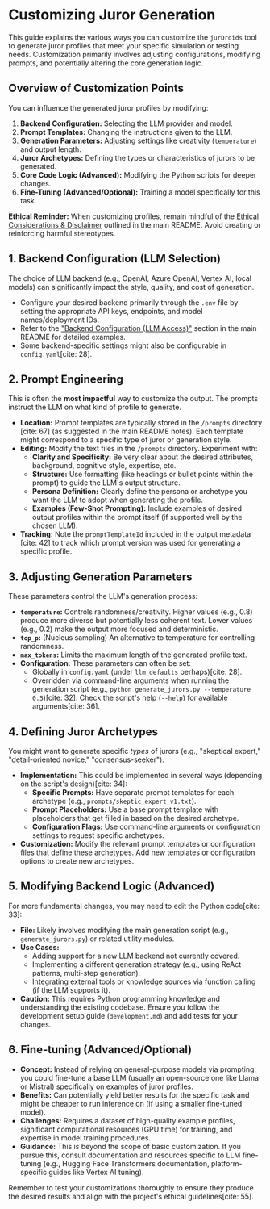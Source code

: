 # Customizing Juror Generation

This guide explains the various ways you can customize the `jurDroids` tool to generate juror profiles that meet your specific simulation or testing needs. Customization primarily involves adjusting configurations, modifying prompts, and potentially altering the core generation logic.

## Overview of Customization Points

You can influence the generated juror profiles by modifying:

1.  **Backend Configuration:** Selecting the LLM provider and model.
2.  **Prompt Templates:** Changing the instructions given to the LLM.
3.  **Generation Parameters:** Adjusting settings like creativity (`temperature`) and output length.
4.  **Juror Archetypes:** Defining the types or characteristics of jurors to be generated.
5.  **Core Code Logic (Advanced):** Modifying the Python scripts for deeper changes.
6.  **Fine-Tuning (Advanced/Optional):** Training a model specifically for this task.

**Ethical Reminder:** When customizing profiles, remain mindful of the [Ethical Considerations & Disclaimer](../README.md#ethical-considerations--disclaimer) outlined in the main README. Avoid creating or reinforcing harmful stereotypes.

## 1. Backend Configuration (LLM Selection)

The choice of LLM backend (e.g., OpenAI, Azure OpenAI, Vertex AI, local models) can significantly impact the style, quality, and cost of generation.

* Configure your desired backend primarily through the `.env` file by setting the appropriate API keys, endpoints, and model names/deployment IDs.
* Refer to the ["Backend Configuration (LLM Access)"](../README.md#backend-configuration-llm-access) section in the main README for detailed examples.
* Some backend-specific settings might also be configurable in `config.yaml`[cite: 28].

## 2. Prompt Engineering

This is often the **most impactful** way to customize the output. The prompts instruct the LLM on what kind of profile to generate.

* **Location:** Prompt templates are typically stored in the `/prompts` directory [cite: 67] (as suggested in the main README notes). Each template might correspond to a specific type of juror or generation style.
* **Editing:** Modify the text files in the `/prompts` directory. Experiment with:
    * **Clarity and Specificity:** Be very clear about the desired attributes, background, cognitive style, expertise, etc.
    * **Structure:** Use formatting (like headings or bullet points within the prompt) to guide the LLM's output structure.
    * **Persona Definition:** Clearly define the persona or archetype you want the LLM to adopt when generating the profile.
    * **Examples (Few-Shot Prompting):** Include examples of desired output profiles within the prompt itself (if supported well by the chosen LLM).
* **Tracking:** Note the `promptTemplateId` included in the output metadata [cite: 42] to track which prompt version was used for generating a specific profile.

## 3. Adjusting Generation Parameters

These parameters control the LLM's generation process:

* **`temperature`:** Controls randomness/creativity. Higher values (e.g., 0.8) produce more diverse but potentially less coherent text. Lower values (e.g., 0.2) make the output more focused and deterministic.
* **`top_p`:** (Nucleus sampling) An alternative to temperature for controlling randomness.
* **`max_tokens`:** Limits the maximum length of the generated profile text.
* **Configuration:** These parameters can often be set:
    * Globally in `config.yaml` (under `llm_defaults` perhaps)[cite: 28].
    * Overridden via command-line arguments when running the generation script (e.g., `python generate_jurors.py --temperature 0.5`)[cite: 32]. Check the script's help (`--help`) for available arguments[cite: 36].

## 4. Defining Juror Archetypes

You might want to generate specific *types* of jurors (e.g., "skeptical expert," "detail-oriented novice," "consensus-seeker").

* **Implementation:** This could be implemented in several ways (depending on the script's design)[cite: 34]:
    * **Specific Prompts:** Have separate prompt templates for each archetype (e.g., `prompts/skeptic_expert_v1.txt`).
    * **Prompt Placeholders:** Use a base prompt template with placeholders that get filled in based on the desired archetype.
    * **Configuration Flags:** Use command-line arguments or configuration settings to request specific archetypes.
* **Customization:** Modify the relevant prompt templates or configuration files that define these archetypes. Add new templates or configuration options to create new archetypes.

## 5. Modifying Backend Logic (Advanced)

For more fundamental changes, you may need to edit the Python code[cite: 33]:

* **File:** Likely involves modifying the main generation script (e.g., `generate_jurors.py`) or related utility modules.
* **Use Cases:**
    * Adding support for a new LLM backend not currently covered.
    * Implementing a different generation strategy (e.g., using ReAct patterns, multi-step generation).
    * Integrating external tools or knowledge sources via function calling (if the LLM supports it).
* **Caution:** This requires Python programming knowledge and understanding the existing codebase. Ensure you follow the development setup guide (`development.md`) and add tests for your changes.

## 6. Fine-tuning (Advanced/Optional)

* **Concept:** Instead of relying on general-purpose models via prompting, you could fine-tune a base LLM (usually an open-source one like Llama or Mistral) specifically on examples of juror profiles.
* **Benefits:** Can potentially yield better results for the specific task and might be cheaper to run inference on (if using a smaller fine-tuned model).
* **Challenges:** Requires a dataset of high-quality example profiles, significant computational resources (GPU time) for training, and expertise in model training procedures.
* **Guidance:** This is beyond the scope of basic customization. If you pursue this, consult documentation and resources specific to LLM fine-tuning (e.g., Hugging Face Transformers documentation, platform-specific guides like Vertex AI tuning).

Remember to test your customizations thoroughly to ensure they produce the desired results and align with the project's ethical guidelines[cite: 55].